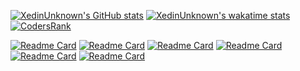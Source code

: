 [![XedinUnknown's GitHub stats](https://github-readme-stats.vercel.app/api?username=XedinUnknown&count_private=true&show_icons=true&theme=dark&include_all_commits=true&hide=stars)](https://xedinunknown.github.io/)
[![XedinUnknown's wakatime stats](https://github-readme-stats.vercel.app/api/wakatime?username=XedinUnknown&theme=dark)](https://xedinunknown.github.io/)
[![CodersRank](https://cr-ss-service.azurewebsites.net/api/ScreenShot?widget=summary&username=xedinunknown
)](https://profile.codersrank.io/user/xedinunknown)

[![Readme Card](https://github-readme-stats.vercel.app/api/pin/?username=Dhii&repo=containers&theme=dark)](https://github.com/Dhii/containers)
[![Readme Card](https://github-readme-stats.vercel.app/api/pin/?username=Dhii&repo=event-interface&theme=dark)](https://github.com/Dhii/event-interface)
[![Readme Card](https://github-readme-stats.vercel.app/api/pin/?username=Dhii&repo=module-interface&theme=dark)](https://github.com/Dhii/module-interface)
[![Readme Card](https://github-readme-stats.vercel.app/api/pin/?username=wp-oop&repo=transient-cache&theme=dark)](https://github.com/wp-oop/transient-cache)
[![Readme Card](https://github-readme-stats.vercel.app/api/pin/?username=wp-oop&repo=wp-i18n&theme=dark)](https://github.com/wp-oop/wp-i18n)
[![Readme Card](https://github-readme-stats.vercel.app/api/pin/?username=wp-oop&repo=plugin-boilerplate&theme=dark)](https://github.com/wp-oop/plugin-boilerplate)


